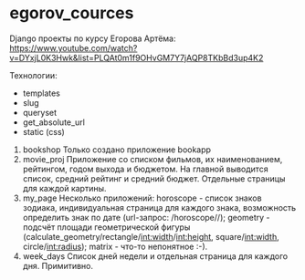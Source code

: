 # egorov_cources

Django проекты по курсу Егорова Артёма:
https://www.youtube.com/watch?v=DYxjL0K3Hwk&list=PLQAt0m1f9OHvGM7Y7jAQP8TKbBd3up4K2

Технологии:
- templates
- slug
- queryset
- get_absolute_url
- static (css)

1. bookshop
Только создано приложение bookapp
2. movie_proj
Приложение со списком фильмов, их наименованием, рейтингом, годом выхода и бюджетом.
На главной выводится список, средний рейтинг и средний бюджет. Отдельные страницы для каждой картины. 
3. my_page
Несколько приложений: horoscope - список знаков зодиака, индивидуальная страница для каждого знака, возможность определить знак по дате (url-запрос: /horoscope/<month>/<day>);
geometry - подсчёт площади геометрической фигуры (calculate_geometry/rectangle/<int:width>/<int:height>, square/<int:width>, circle/<int:radius>); matrix - что-то непонятное :-).
4. week_days
Список дней недели и отдельная страница для каждого дня. Примитивно.

